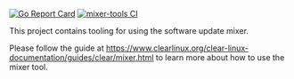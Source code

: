 [![Go Report Card](https://goreportcard.com/badge/github.com/clearlinux/mixer-tools)](https://goreportcard.com/report/github.com/clearlinux/mixer-tools)
[![mixer-tools CI](https://github.com/clearlinux/mixer-tools/workflows/mixer-tools%20CI/badge.svg)](https://github.com/clearlinux/mixer-tools/actions?query=workflow%3A%22mixer-tools+CI%22)

This project contains tooling for using the software update mixer.

Please follow the guide at https://www.clearlinux.org/clear-linux-documentation/guides/clear/mixer.html to learn more about how to use the mixer tool.
